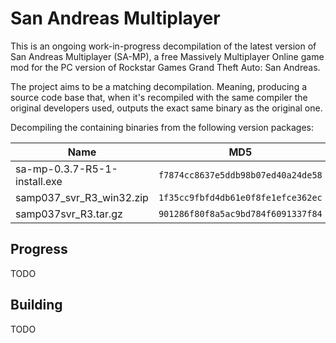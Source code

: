 # San Andreas Multiplayer

This is an ongoing work-in-progress decompilation of the latest version of San Andreas Multiplayer (SA-MP), a free Massively Multiplayer Online game mod for the PC version of Rockstar Games Grand Theft Auto: San Andreas.

The project aims to be a matching decompilation. Meaning, producing a source code base that, when it's recompiled with the same compiler the original developers used, outputs the exact same binary as the original one.

Decompiling the containing binaries from the following version packages:

| Name | MD5 |
| --- | --- |
| sa-mp-0.3.7-R5-1-install.exe | `f7874cc8637e5ddb98b07ed40a24de58`
| samp037_svr_R3_win32.zip | `1f35cc9fbfd4db61e0f8fe1efce362ec`
| samp037svr_R3.tar.gz | `901286f80f8a5ac9bd784f6091337f84`

## Progress

TODO

## Building

TODO

